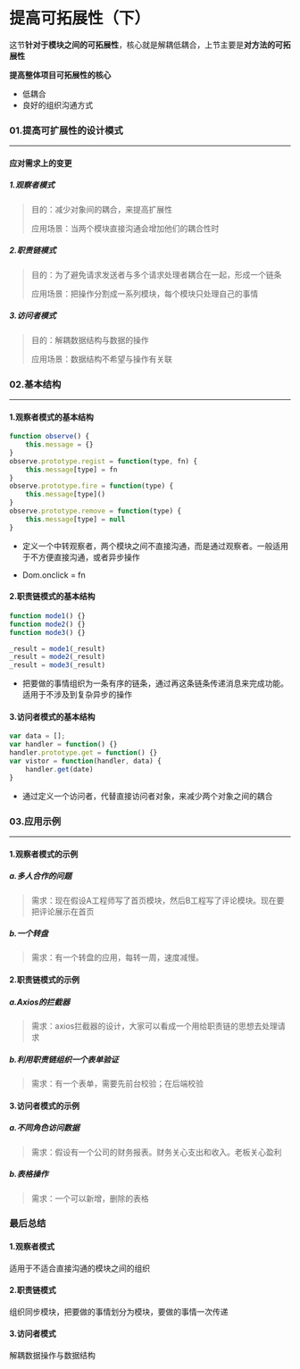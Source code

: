 # 提高可拓展性（下）

这节**针对于模块之间的可拓展性**，核心就是解耦低耦合，上节主要是**对方法的可拓展性**



**提高整体项目可拓展性的核心**

+ 低耦合
+ 良好的组织沟通方式



### 01.提高可扩展性的设计模式

------

#### 应对需求上的变更

##### 1.观察者模式

> 目的：减少对象间的耦合，来提高扩展性
>
> 应用场景：当两个模块直接沟通会增加他们的耦合性时

##### 2.职责链模式

> 目的：为了避免请求发送者与多个请求处理者耦合在一起，形成一个链条
>
> 应用场景：把操作分割成一系列模块，每个模块只处理自己的事情

##### 3.访问者模式

> 目的：解耦数据结构与数据的操作
>
> 应用场景：数据结构不希望与操作有关联



### 02.基本结构

------

#### 1.观察者模式的基本结构

```js
function observe() {
    this.message = {}
}
observe.prototype.regist = function(type, fn) {
    this.message[type] = fn
}
observe.prototype.fire = function(type) {
    this.message[type]()
}
observe.prototype.remove = function(type) {
    this.message[type] = null
}
```

+ 定义一个中转观察者，两个模块之间不直接沟通，而是通过观察者。一般适用于不方便直接沟通，或者异步操作

+ Dom.onclick = fn

#### 2.职责链模式的基本结构

```js
function mode1() {}
function mode2() {}
function mode3() {}

_result = mode1(_result)
_result = mode2(_result)
_result = mode3(_result)
```

+ 把要做的事情组织为一条有序的链条，通过再这条链条传递消息来完成功能。适用于不涉及到复杂异步的操作



#### 3.访问者模式的基本结构

```js
var data = [];
var handler = function() {}
handler.prototype.get = function() {}
var vistor = function(handler, data) {
    handler.get(date)
}
```

+ 通过定义一个访问者，代替直接访问者对象，来减少两个对象之间的耦合



### 03.应用示例

------

#### 1.观察者模式的示例

##### a.多人合作的问题

> 需求：现在假设A工程师写了首页模块，然后B工程写了评论模块。现在要把评论展示在首页

##### b.一个转盘

> 需求：有一个转盘的应用，每转一周，速度减慢。



#### 2.职责链模式的示例

##### a.Axios的拦截器

> 需求：axios拦截器的设计，大家可以看成一个用给职责链的思想去处理请求

##### b.利用职责链组织一个表单验证

> 需求：有一个表单，需要先前台校验；在后端校验



#### 3.访问者模式的示例

##### a.不同角色访问数据

> 需求：假设有一个公司的财务报表。财务关心支出和收入。老板关心盈利

##### b.表格操作

> 需求：一个可以新增，删除的表格



### 最后总结

#### 1.观察者模式

适用于不适合直接沟通的模块之间的组织

#### 2.职责链模式

组织同步模块，把要做的事情划分为模块，要做的事情一次传递

#### 3.访问者模式

解耦数据操作与数据结构




